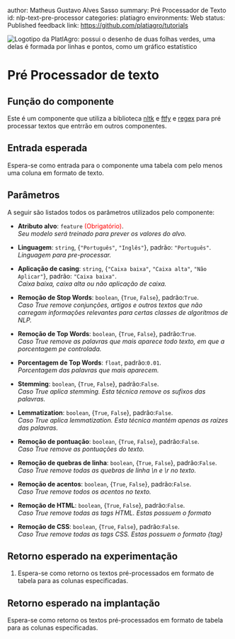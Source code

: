 author: Matheus Gustavo Alves Sasso
summary: Pré Processador de Texto
id: nlp-text-pre-processor
categories: platiagro
environments: Web
status: Published
feedback link: https://github.com/platiagro/tutorials


![Logotipo da PlatIAgro: possui o desenho de duas folhas verdes, uma delas é formada por linhas e pontos, como um gráfico estatístico](img/logo.png)


# Pré Processador de texto

## Função do componente

Este é um componente que utiliza a biblioteca [nltk](https://www.nltk.org/) e [ftfy](https://pypi.org/project/ftfy/) e [regex](https://docs.python.org/3/library/re.html) para pré processar textos que entrrão em outros componentes.


## Entrada esperada

Espera-se como entrada para o componente uma tabela com pelo menos uma coluna em formato de texto.


## Parâmetros

A seguir são listados todos os parâmetros utilizados pelo componente:

- **Atributo alvo**: `feature` <span style="color:red">(Obrigatório)</span>.<br>
<em>Seu modelo será treinado para prever os valores do alvo.</em>


- **Linguagem**: `string`, {`"Português"`, `"Inglês"`}, padrão: `"Português"`.<br>
<em>Linguagem para pre-processar.</em>


- **Aplicação de casing**: `string`, {`"Caixa baixa"`, `"Caixa alta"`, `"Não Aplicar"`}, padrão: `"Caixa baixa"`.<br>
<em>Caixa baixa, caixa alta ou não aplicação de caixa.</em>


- **Remoção de Stop Words**: `boolean`, {`True`, `False`}, padrão:`True`.<br>
<em>Caso True remove conjunções, artigos e outros textos que não carregam informações relevantes para certas classes de algorítmos de NLP.</em>


- **Remoção de Top Words**: `boolean`, {`True`, `False`}, padrão:`True`.<br>
<em>Caso True remove as palavras que mais aparece todo texto, em que a porcentagem pe controlada.</em>


- **Porcentagem de Top Words**: `float`, padrão:`0.01`.<br>
<em>Porcentagem das palavras que mais aparecem.</em>


- **Stemming**: `boolean`, {`True`, `False`}, padrão:`False`.<br>
<em>Caso True aplica stemming. Esta técnica remove os sufixos das palavras.</em>


- **Lemmatization**: `boolean`, {`True`, `False`}, padrão:`False`.<br>
<em>Caso True aplica lemmatization. Esta técnica mantém apenas as raízes das palavras.</em>


- **Remoção de pontuação**: `boolean`, {`True`, `False`}, padrão:`False`.<br>
<em>Caso True remove as pontuações do texto.</em>


- **Remoção de quebras de linha**: `boolean`, {`True`, `False`}, padrão:`False`.<br>
<em>Caso True remove todas as quebras de linha \n e \r no texto.</em>


- **Remoção de acentos**: `boolean`, {`True`, `False`}, padrão:`False`.<br>
<em>Caso True remove todos os acentos no texto.</em>


- **Remoção de HTML**: `boolean`, {`True`, `False`}, padrão:`False`.<br>
<em>Caso True remove todas as tags HTML. Estas possuem o formato <tag></em>


- **Remoção de CSS**: `boolean`, {`True`, `False`}, padrão:`False`.<br>
<em>Caso True remove todas as tags CSS. Estas possuem o formato {tag}</em>


## Retorno esperado na experimentação

1. Espera-se como retorno os textos pré-processados em formato de tabela para as colunas especificadas.


## Retorno esperado na implantação

Espera-se como retorno os textos pré-processados em formato de tabela para as colunas especificadas.
